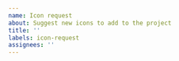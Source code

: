 ```yaml
---
name: Icon request
about: Suggest new icons to add to the project
title: ''
labels: icon-request
assignees: ''
---
```

